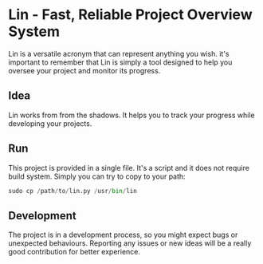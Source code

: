 # Lin - Fast, Reliable Project Overview System

Lin is a versatile acronym that can represent anything you wish. it's important
to remember that Lin is simply a tool designed to help you oversee your project
and monitor its progress.

## Idea
Lin works from from the shadows. It helps you to track your progress
while developing your projects.

## Run
This project is provided in a single file. It's a script and it does not require
build system. Simply you can try to copy to your path:

```py
sudo cp /path/to/lin.py /usr/bin/lin
```

## Development
The project is in a development process, so you might expect bugs or unexpected
behaviours. Reporting any issues or new ideas will be a really good contribution
for better experience.
